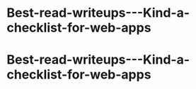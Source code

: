 # Best-read-writeups---Kind-a-checklist-for-web-apps
# Best-read-writeups---Kind-a-checklist-for-web-apps
